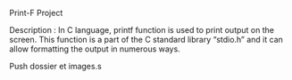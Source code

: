 Print-F Project

Description :
In C language, printf function is used to print output on the screen.  This function is a part of the C standard library “stdio.h” and it can allow formatting the output in numerous ways.

Push dossier et images.s
